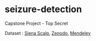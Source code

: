 # seizure-detection
Capstone Project - Top Secret 

 Dataset : [Siena Scalp](https://www.kaggle.com/datasets/abhishekinnvonix/epilepsy-seizure-dataset-seina-scalp-complete),
 [Zenodo](https://zenodo.org/records/1280684),
 [Mendeley](https://data.mendeley.com/datasets/5pc2j46cbc/1)

